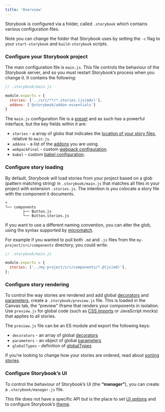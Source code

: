 ```yaml
---
title: 'Overview'
---
```


Storybook is configured via a folder, called `.storybook` which contains various configuration files. 

<div class="aside">

Note you can change the folder that Storybook uses by setting the `-c` flag to your `start-storybook` and `build-storybook` scripts.

</div>


### Configure your Storybook project

The main configuration file is `main.js`. This file controls the behaviour of the Storybook server, and so you must restart Storybook’s process when you change it. It contains the following:

```js
// .storybook/main.js

module.exports = {
  stories: ['../src/**/*.stories.(js|mdx)'],
  addons: ['@storybook/addon-essentials']
}
```

The `main.js` configuration file is a [preset](../api/presets.md) and as such has a powerful interface, but the key fields within it are:

- `stories` - a array of globs that indicates the [location of your story files](#configure-story-loading), relative to `main.js`.
- `addons` - a list of the [addons](/addons) you are using.
- `webpackFinal` - custom [webpack configuration](./integration.md#extending-storybooks-webpack-config).
- `babel` - custom [babel configuration](./integration.md#babel).

### Configure story loading

By default, Storybook will load stories from your project based on a glob (pattern matching string) in `.storybook/main.js` that matches all files in your project with extension `.stories.js`. The intention is you colocate a story file with the component it documents.

```
•
└── components
        ├── Button.js
        └── Button.stories.js
```

If you want to use a different naming convention, you can alter the glob, using the syntax supported by [micromatch](https://github.com/micromatch/micromatch#extended-globbing).

For example if you wanted to pull both `.md` and `.js` files from the `my-project/src/components` directory, you could write:

```js
// .storybook/main.js

module.exports = {
  stories: ['../my-project/src/components/*.@(js|md)'],
};
```

### Configure story rendering

To control the way stories are rendered and add global [decorators](../writing-stories/decorators.md#global-decorators) and [parameters](../writing-stories/parameters.md#global-parameters), create a  `.storybook/preview.js` file. This is loaded in the Canvas tab, the “preview” iframe that renders your components in isolation. Use `preview.js` for global code (such as [CSS imports](../get-started/setup.md#render-component-styles) or JavaScript mocks) that applies to all stories.

The `preview.js` file can be an ES module and export the following keys: 

- `decorators` - an array of global [decorators](../writing-stories/decorators.md#global-decorators)
- `parameters` - an object of global [parameters](..writing-stories/parameters.md#global-parameters)
- `globalTypes` - definition of [globalTypes](../essentials/toolbars-and-globals.md#global-types-and-the-toolbar-annotation)

If you’re looking to change how your stories are ordered, read about [sorting stories](../writing-stories/naming-components-and-hierarchy.md#sorting-stories).

### Configure Storybook’s UI

To control the behaviour of Storybook’s UI (the **“manager”**), you can create a `.storybook/manager.js` file.

This file does not have a specific API but is the place to set [UI options](./user-interface.md) and to configure Storybook’s [theme](./theming.md).
